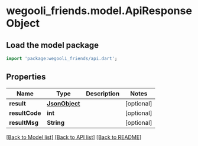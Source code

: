 # wegooli_friends.model.ApiResponseObject

## Load the model package

```dart
import 'package:wegooli_friends/api.dart';
```

## Properties

| Name           | Type                  | Description | Notes      |
| -------------- | --------------------- | ----------- | ---------- |
| **result**     | [**JsonObject**](.md) |             | [optional] |
| **resultCode** | **int**               |             | [optional] |
| **resultMsg**  | **String**            |             | [optional] |

[[Back to Model list]](../README.md#documentation-for-models)
[[Back to API list]](../README.md#documentation-for-api-endpoints)
[[Back to README]](../README.md)

